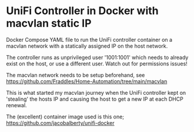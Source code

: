 # UniFi Controller in Docker with macvlan static IP

Docker Compose YAML file to run the UniFi controller container on a macvlan network with a statically assigned IP on the host network.

The controller runs as unprivileged user '1001:1001' which needs to already exist on the host, or use a different user.  Watch out for permissions issues!

The macvlan network needs to be setup beforehand, see https://github.com/Fraddles/Home-Automation/tree/main/macvlan

This is what started my macvlan journey when the UniFi controller kept on 'stealing' the hosts IP and causing the host to get a new IP at each DHCP renewal.

The (excellent) container image used is this one; https://github.com/jacobalberty/unifi-docker
